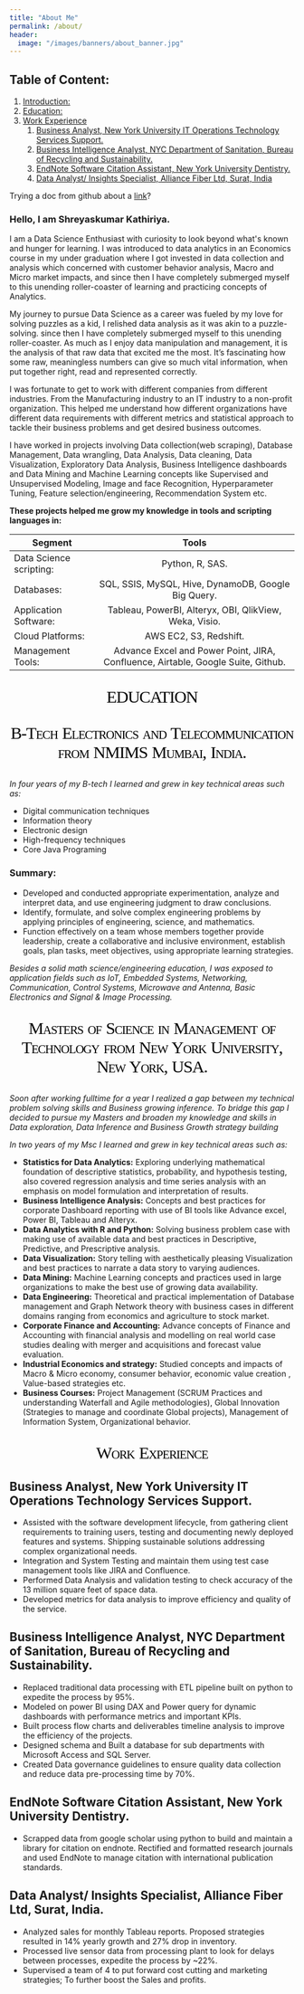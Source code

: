 ```yaml
---
title: "About Me"
permalink: /about/
header:
  image: "/images/banners/about_banner.jpg"
---
```

## Table of Content:
1. [Introduction:](#intro)
2. [Education:](#edu)
3. [Work Experience](#ex)
    1. [Business Analyst, New York University IT Operations Technology Services Support.](#ex1)
    2. [Business Intelligence Analyst, NYC Department of Sanitation, Bureau of Recycling and Sustainability.](#ex2)
    3. [EndNote Software Citation Assistant, New York University Dentistry.](#ex3)
    4. [Data Analyst/ Insights Specialist, Alliance Fiber Ltd, Surat, India](#ex4)

Trying a doc from github about a [link](https://github.com/Shreyash1811/Student-Performance-Prediction/blob/master/BA_Project2_Team2.pdf)?  

### Hello, I am Shreyaskumar Kathiriya.
I am a Data Science Enthusiast with curiosity to look beyond what's known and hunger for learning.
I was introduced to data analytics in an Economics course in my under graduation where I got invested in data collection and analysis which concerned with customer behavior analysis, Macro and Micro market impacts, and since then I have completely submerged myself to this unending roller-coaster of learning and practicing concepts of Analytics.

My journey to pursue Data Science as a career was fueled by my love for solving puzzles as a kid, I relished data analysis as it was akin to a puzzle-solving. since then I have completely submerged myself to this unending roller-coaster. As much as I enjoy data manipulation and management, it is the analysis of that raw data that excited me the most. It’s fascinating how some raw, meaningless numbers can give so much vital information, when put together right, read and represented correctly.

I was fortunate to get to work with different companies from different industries. From the Manufacturing industry to an IT industry to a non-profit organization. This helped me understand how different organizations have different data requirements with different metrics and statistical approach to tackle their business problems and get desired business outcomes.

I have worked in projects involving Data collection(web scraping), Database Management, Data wrangling, Data Analysis, Data cleaning, Data Visualization, Exploratory Data Analysis, Business Intelligence dashboards and Data Mining and Machine Learning concepts like Supervised and Unsupervised Modeling, Image and face Recognition, Hyperparameter Tuning, Feature selection/engineering, Recommendation System etc.

**These projects helped me grow my knowledge in tools and scripting languages in:**

| Segment | Tools |
|---------|:------:|
|Data Science scripting:| Python, R, SAS.|
|Databases:| SQL, SSIS, MySQL, Hive, DynamoDB, Google Big Query.|
|Application Software:| Tableau, PowerBI, Alteryx, OBI, QlikView, Weka, Visio.|
|Cloud Platforms:| AWS EC2, S3, Redshift.|
|Management Tools:| Advance Excel and Power Point, JIRA, Confluence, Airtable, Google Suite, Github.|


<a id = "intro"></a>


<p style="font-family: Georgia, serif;
font-size: 30px;
letter-spacing: -1.2px;
word-spacing: 1.6px;
color: #000000;
font-weight: normal;
font-style: normal;
text-align: center;
font-variant: small-caps;
text-transform: none;"> EDUCATION </p>

<a id = "edu"></a>

<!-- ## B-Tech Electronics and Telecommunication from NMIMS Mumbai, India. -->

<p style="font-family: Times New Roman, Times, serif;
font-size: 30px;
letter-spacing: -1.2px;
word-spacing: 1.6px;
color: #000000;
font-weight: normal;
font-style: normal;
text-align: center;
font-variant: small-caps;
text-transform: none;"> B-Tech Electronics and Telecommunication from NMIMS Mumbai, India. </p>


 *In four years of my B-tech I learned and grew in key technical areas such as:*
 -  Digital communication techniques
 -  Information theory
 -  Electronic design
 -  High-frequency techniques
 -  Core Java Programing
### Summary:  
 - Developed and conducted appropriate experimentation, analyze and interpret data, and use engineering judgment to draw conclusions.
 - Identify, formulate, and solve complex engineering problems by applying principles of engineering, science, and mathematics.
 - Function effectively on a team whose members together provide leadership, create a collaborative and inclusive environment, establish goals, plan tasks, meet objectives, using appropriate learning strategies.

 *Besides a solid math science/engineering education, I was exposed to application fields such as IoT, Embedded Systems, Networking, Communication, Control Systems, Microwave and Antenna, Basic Electronics and Signal & Image Processing.*


<!--## 2. Masters of Science in Management of Technology from New York University, New York, USA.-->

<p style="font-family: Times New Roman, Times, serif;
font-size: 30px;
letter-spacing: -1.2px;
word-spacing: 1.6px;
color: #000000;
font-weight: normal;
font-style: normal;
text-align: center;
font-variant: small-caps;
text-transform: none;"> Masters of Science in Management of Technology from New York University, New York, USA.</p>


*Soon after working fulltime for a year I realized a gap between my technical problem solving skills and Business growing inference.
To bridge this gap I decided to pursue my Masters and broaden my knowledge and skills in Data exploration, Data Inference and Business Growth strategy building*

*In two years of my Msc I learned and grew in key technical areas such as:*
- **Statistics for Data Analytics:** Exploring underlying mathematical foundation of descriptive statistics, probability, and hypothesis testing, also covered regression analysis and time series analysis with an emphasis on model formulation and interpretation of results.
- **Business Intelligence Analysis:** Concepts and best practices for corporate Dashboard reporting with use of BI tools like Advance excel, Power BI, Tableau and Alteryx.
- **Data Analytics with R and Python:** Solving business problem case with making use of available data and best practices in Descriptive, Predictive,  and Prescriptive analysis.
- **Data Visualization:** Story telling with aesthetically pleasing Visualization and best practices to narrate a data story to varying audiences.
- **Data Mining:** Machine Learning concepts and practices used in large organizations to make the best use of growing data availability.
- **Data Engineering:** Theoretical and practical implementation of Database management and Graph Network theory with business cases in different domains ranging from economics and agriculture to stock market.
- **Corporate Finance and Accounting:** Advance concepts of Finance and Accounting with financial analysis and modelling on real world case studies dealing with merger and acquisitions and forecast value evaluation.
- **Industrial Economics and strategy:** Studied concepts and impacts of Macro & Micro economy, consumer behavior,  economic value creation , Value-based strategies etc.
- **Business Courses:** Project Management (SCRUM Practices and understanding Waterfall and Agile methodologies), Global Innovation (Strategies to manage and coordinate Global projects), Management of Information System, Organizational behavior.

<a id = "ex"></a>
<!--!# Work Experience : -->
<p style="font-family: Times New Roman, Times, serif;
font-size: 30px;
letter-spacing: -1.2px;
word-spacing: 1.6px;
color: #000000;
font-weight: normal;
font-style: normal;
text-align: center;
font-variant: small-caps;
text-transform: none;"> Work Experience </p>

## Business Analyst, New York University IT Operations Technology Services Support.
<a id = "ex1"></a>
- Assisted with the software development lifecycle, from gathering client requirements to training users, testing and documenting newly deployed features and systems. Shipping sustainable solutions addressing complex organizational needs.
- Integration and System Testing and maintain them using test case management tools like JIRA and Confluence.
- Performed Data Analysis and validation testing to check accuracy of the 13 million square feet of space data.
- Developed metrics for data analysis to improve efficiency and quality of the service.

## Business Intelligence Analyst, NYC Department of Sanitation, Bureau of Recycling and Sustainability.
<a id = "ex2"></a>
- Replaced traditional data processing with ETL pipeline built on python to expedite the process by 95%.
- Modeled on power BI using DAX and Power query for dynamic dashboards with performance metrics and important KPIs.
- Built process flow charts and deliverables timeline analysis to improve the efficiency of the projects.
- Designed schema and Built a database for sub departments with Microsoft Access and SQL Server.
- Created Data governance guidelines to ensure quality data collection and reduce data pre-processing time by 70%.

## EndNote Software Citation Assistant, New York University Dentistry.
<a id = "ex3"></a>
- Scrapped data from google scholar using python to build and maintain a library for citation on endnote. Rectified and formatted
research journals and used EndNote to manage citation with international publication standards.

## Data Analyst/ Insights Specialist, Alliance Fiber Ltd, Surat, India.
<a id = "ex4"></a>
- Analyzed sales for monthly Tableau reports. Proposed strategies resulted in 14% yearly growth and 27% drop in inventory.
- Processed live sensor data from processing plant to look for delays between processes, expedite the process by ~22%.
- Supervised a team of 4 to put forward cost cutting and marketing strategies; To further boost the Sales and profits.
